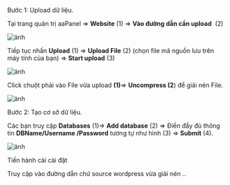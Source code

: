 Bước 1: Upload dữ liệu.

Tại trang quản trị aaPanel => **Website** (1) => **Vào đường dẫn cần upload**  (2)

![ảnh](https://user-images.githubusercontent.com/101308077/159178715-61d553fa-6cb8-4933-810e-f1bc38f7bb2d.png)

Tiếp tục nhấn **Upload** (1) => **Upload File** (2) (chọn file mã nguồn lưu trên máy tính của bạn) => **Start upload** (3)

![ảnh](https://user-images.githubusercontent.com/101308077/159178736-8bd7d4df-e6c7-43f5-938c-e8841490ebd4.png)

Click chuột phải vào File vừa upload  **(1)**=> **Uncompress (2**) để giải nén File.

![ảnh](https://user-images.githubusercontent.com/101308077/159178742-6f7148da-ad39-4e4d-a379-9f1ca43dcfab.png)

Bước 2: Tạo cơ sở dữ liệu.

Các bạn truy cập **Databases** (1)=> **Add database** (2) => Điền đầy đủ thông tin **DBName/Username /Password** tương tự như hình (3) => **Submit** (4).

![ảnh](https://user-images.githubusercontent.com/101308077/159178744-17b8bc23-0230-4662-b774-388dd9873162.png)

Tiến hành cài cài đặt 

Truy cập vào đường dẫn chứ source wordpress vừa giải nén
..
